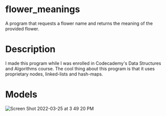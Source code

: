 # flower_meanings
A program that requests a flower name and returns the meaning of the provided flower.

# Description
I made this program while I was enrolled in Codecademy's Data Structures and Algorithms course.
The cool thing about this program is that it uses proprietary nodes, linked-lists and hash-maps.

# Models
![Screen Shot 2022-03-25 at 3 49 20 PM](https://user-images.githubusercontent.com/89366190/160191377-858a6f33-e710-4126-b53e-8fe37778c47e.png)
